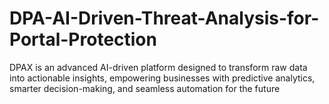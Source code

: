 # DPA-AI-Driven-Threat-Analysis-for-Portal-Protection
DPAX is an advanced AI-driven platform designed to transform raw data into actionable insights, empowering businesses with predictive analytics, smarter decision-making, and seamless automation for the future
